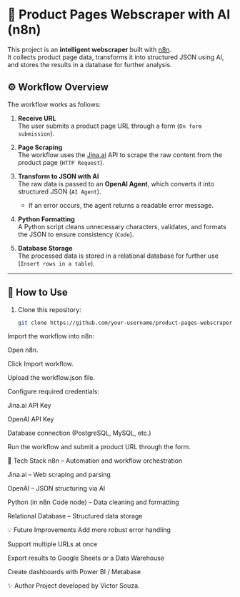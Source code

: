 # 🛒 Product Pages Webscraper with AI (n8n)

This project is an **intelligent webscraper** built with [n8n](https://n8n.io/).  
It collects product page data, transforms it into structured JSON using AI, and stores the results in a database for further analysis.

## ⚙️ Workflow Overview

The workflow works as follows:

1. **Receive URL**  
   The user submits a product page URL through a form (`On form submission`).

2. **Page Scraping**  
   The workflow uses the [Jina.ai](https://jina.ai/) API to scrape the raw content from the product page (`HTTP Request`).

3. **Transform to JSON with AI**  
   The raw data is passed to an **OpenAI Agent**, which converts it into structured JSON (`AI Agent`).  
   - If an error occurs, the agent returns a readable error message.

4. **Python Formatting**  
   A Python script cleans unnecessary characters, validates, and formats the JSON to ensure consistency (`Code`).

5. **Database Storage**  
   The processed data is stored in a relational database for further use (`Insert rows in a table`).


---

## 🚀 How to Use

1. Clone this repository:
   ```bash
   git clone https://github.com/your-username/product-pages-webscraper.git
Import the workflow into n8n:

Open n8n.

Click Import workflow.

Upload the workflow.json file.

Configure required credentials:

Jina.ai API Key

OpenAI API Key

Database connection (PostgreSQL, MySQL, etc.)

Run the workflow and submit a product URL through the form.

🧩 Tech Stack
n8n – Automation and workflow orchestration

Jina.ai – Web scraping and parsing

OpenAI – JSON structuring via AI

Python (in n8n Code node) – Data cleaning and formatting

Relational Database – Structured data storage

💡 Future Improvements
Add more robust error handling

Support multiple URLs at once

Export results to Google Sheets or a Data Warehouse

Create dashboards with Power BI / Metabase


✨ Author
Project developed by Victor Souza.
